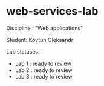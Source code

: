 # web-services-lab
Discipline : "Web applications"

Student: Kovtun Oleksandr

Lab statuses:
- Lab 1 : ready to review
- Lab 2 : ready to review
- Lab 3 : ready to review

